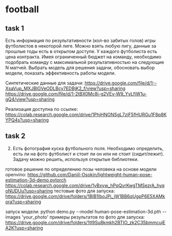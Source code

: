 # football
## task 1

Есть информация по результативности (кол-во забитых голов) игры футболистов в некоторой лиге. Можно взять любую лигу, данные за прошлые годы есть в открытом доступе.
У каждого футболиста есть цена контракта. Имея ограниченный бюджет на команду, необходимо подобрать команду с максимальной результативностью на следующие N матчей.
Выбрать модель для решения задачи, обосновать выбор модели, показать эффективность работы модели.

Синтетические данные для задачи: 
https://drive.google.com/file/d/1--XsaVup_MXJBIGVeODLBcy7EDBjK2_f/view?usp=sharing
https://drive.google.com/file/d/1-2tBX0Mc8i-g2VEv-W9_YvLfiW1u-gQ4/view?usp=sharing

Реализация доступна по ссылке: 
https://colab.research.google.com/drive/1PhjHNONSgL7zjF5fHURGu1F8p8KYPQ4s?usp=sharing

## task 2

2. Есть фотография куска футбольного поля. Необходимо определить, есть ли на фото футболист и стоит ли он или не стоит (сидит/лежит).
Задачу можно решить, используя открытые библиотеки.

готовое решение по определению позы человека на основе  модели openvino: https://github.com/Daniil-Osokin/lightweight-human-pose-estimation-3d-demo.pytorch
https://colab.research.google.com/drive/1yBxyw_hPqQvrKwgTMSezrA_hyqoNUDUu?usp=sharing
тестовые фото для запуска: https://drive.google.com/drive/folders/1BIB1lboJPj_jW1BB6qUgpP6E5XAMkora?usp=sharing

запуск модели: python demo.py --model human-pose-estimation-3d.pth --images 'your_photo'
примеры результатов по фото для запуска: https://drive.google.com/drive/folders/1tl9Su8kmkh2BTIO_zk2C35bmmcujEA2K?usp=sharing

